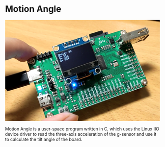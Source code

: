# Motion Angle

<img src="https://github.com/yuansco/Motion-Angle/blob/master/Image/01.Demo.png" style="width:550px;"/>

Motion Angle is a user-space program written in C, which uses the Linux IIO device driver to read the three-axis acceleration of the g-sensor and use it to calculate the tilt angle of the board.



